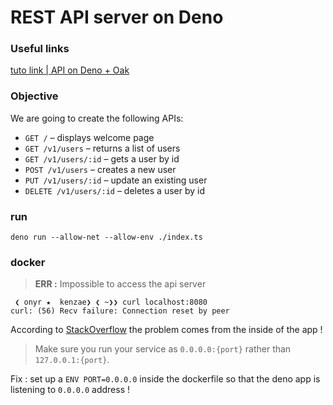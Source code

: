 # REST API server on Deno

### Useful links

[tuto link | API on Deno + Oak](https://www.geekyhacker.com/2020/05/21/build-rest-apis-with-deno-and-oak/)

### Objective

We are going to create the following APIs:

* `GET /` – displays welcome page
* `GET /v1/users` – returns a list of users
* `GET /v1/users/:id` – gets a user by id
* `POST /v1/users` – creates a new user
* `PUT /v1/users/:id` – update an existing user
* `DELETE /v1/users/:id` – deletes a user by id

### run

`deno run --allow-net --allow-env ./index.ts`

### docker

> **ERR :** Impossible to access the api server

```
 ❮ onyr ★  kenzae❯ ❮ ~❯❯ curl localhost:8080
curl: (56) Recv failure: Connection reset by peer
```

According to [StackOverflow](https://stackoverflow.com/questions/54760101/curl-56-recv-failure-connection-reset-by-peer-docker) the problem comes from the inside of the app !

> Make sure you run your service as `0.0.0.0:{port}` rather than `127.0.0.1:{port}`.

Fix : set up a `ENV PORT=0.0.0.0` inside the dockerfile so that the deno app is listening to `0.0.0.0` address !
